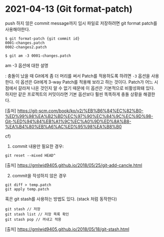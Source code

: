 # 2021-04-13 (Git format-patch)

push 하지 않은 commit message까지 임시 파일로 저장하려면 git format patch를 사용해야한다.

```shell
$ git format-patch {git commit id}
0001-changes.patch
0002-changes2.patch

$ git am -3 0001-changes.patch
```

am -3 옵션에 대한 설명

: 충돌이 났을 때 Git에게 좀 더 머리를 써서 Patch를 적용하도록 하려면 `-3` 옵션을 사용한다. 이 옵션은 Git에게 3-way Patch를 적용해 보라고 하는 것이다. Patch가 어느 시점에서 갈라져 나온 것인지 알 수 없기 때문에 이 옵션은 기본적으로 비활성화돼 있다. 하지만 같은 프로젝트의 커밋이라면 기본 옵션보다 훨씬 똑똑하게 충돌 상황을 해결한다.

[출처] https://git-scm.com/book/ko/v2/%EB%B6%84%EC%82%B0-%ED%99%98%EA%B2%BD%EC%97%90%EC%84%9C%EC%9D%98-Git-%ED%94%84%EB%A1%9C%EC%A0%9D%ED%8A%B8-%EA%B4%80%EB%A6%AC%ED%95%98%EA%B8%B0



cf)

1. commit 내용만 필요한 경우:

```git
git reset --mixed HEAD^
```

[출처] https://gmlwjd9405.github.io/2018/05/25/git-add-cancle.html



2. commit을 작성하지 않은 경우

```
git diff > temp.patch
git apply temp.patch
```

혹은 git stash를 사용하는 방법도 있다. (stack 처럼 동작한다)

```
git stash // 저장
git stash list // 저장 목록 확인
git stash pop // 꺼내고 적용
```

[출처] https://gmlwjd9405.github.io/2018/05/18/git-stash.html